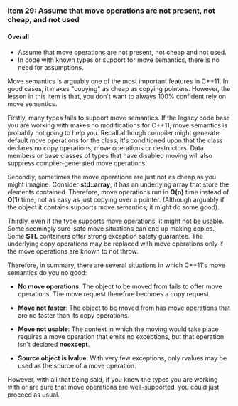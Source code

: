 ### Item 29: Assume that move operations are not present, not cheap, and not used

#### Overall
- Assume that move operations are not present, not cheap and not used.
- In code with known types or support for move semantics, there is no need for assumptions.

Move semantics is arguably one of the most important features in C++11. In good cases, it makes "copying" as cheap as copying pointers. However, the lesson in this item is that, you don't want to always 100% confident rely on move semantics.

Firstly, many types fails to support move semantics. If the legacy code base you are working with makes no modifications for C++11, move semantics is probably not going to help you. Recall although compiler might generate default move operations for the class, it's conditioned upon that the class declares no copy operations, move operations or destructors. Data members or base classes of types that have disabled moving will also suppress compiler-generated move operations.

Secondly, sometimes the move operations are just not as cheap as you might imagine. Consider **std::array**, it has an underlying array that store the elements contained. Therefore, move operations run in **O(n)** time instead of **O(1)** time, not as easy as just copying over a pointer. (Although arguably if the object it contains supports move semantics, it might do some good).

Thirdly, even if the type supports move operations, it might not be usable. Some seemingly sure-safe move situations can end up making copies. Some **STL** containers offer strong exception satefy guarantee. The underlying copy operations may be replaced with move operations only if the move operations are known to not throw.

Therefore, in summary, there are several situations in which C++11's move semantics do you no good:

+ **No move operations**: The object to be moved from fails to offer move operations. The move request therefore becomes a copy request.

+ **Move not faster**: The object to be moved from has move operations that are no faster than its copy operations.

+ **Move not usable**: The context in which the moving would take place requires a move operation that emits no exceptions, but that operation isn't declared **noexcept**.

+ **Source object is lvalue**: With very few exceptions, only rvalues may be used as the source of a move operation.

However, with all that being said, if you know the types you are working with or are sure that move operations are well-supported, you could just proceed as usual.